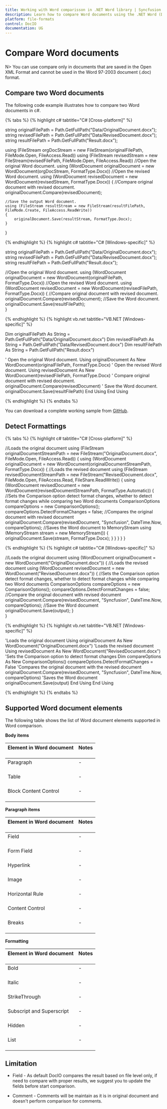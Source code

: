 ```yaml
---
title: Working with Word comparisson in .NET Word library | Syncfusion
description: Learn how to compare Word documents using the .NET Word (DocIO) library without Microsoft Word.
platform: file-formats
control: DocIO
documentation: UG
---
```


# Compare Word documents 


N> You can use compare only in documents that are saved in the Open XML Format and cannot be used in the Word 97-2003 document (.doc) format.

## Compare two Word documents 

The following code example illustrates how to compare two Word documents in c#.

{% tabs %}
{% highlight c# tabtitle="C# [Cross-platform]" %}

string originalFilePath = Path.GetFullPath("Data/OriginalDocument.docx");
string revisedFilePath = Path.GetFullPath("Data/RevisedDocument.docx");
string resultFilePath = Path.GetFullPath("Result.docx");

using (FileStream orgDocStream = new FileStream(originalFilePath, FileMode.Open, FileAccess.Read))
using (FileStream revisedStream = new FileStream(revisedFilePath, FileMode.Open, FileAccess.Read))
//Open the original Word document.
using (WordDocument originalDocument = new WordDocument(orgDocStream, FormatType.Docx))
//Open the revised Word document.
using (WordDocument revisedDocument = new WordDocument(revisedStream, FormatType.Docx))
{
    //Compare original document with revised document.
    originalDocument.Compare(revisedDocument);

    //Save the output Word document.
    using (FileStream resultStream = new FileStream(resultFilePath, FileMode.Create, FileAccess.ReadWrite))
    {
        originalDocument.Save(resultStream, FormatType.Docx);
    }
}

{% endhighlight %}
{% highlight c# tabtitle="C# [Windows-specific]" %}

string originalFilePath = Path.GetFullPath("Data/OriginalDocument.docx");
string revisedFilePath = Path.GetFullPath("Data/RevisedDocument.docx");
string resultFilePath = Path.GetFullPath("Result.docx");

//Open the original Word document.
using (WordDocument originalDocument = new WordDocument(originalFilePath, FormatType.Docx))
//Open the revised Word document.
using (WordDocument revisedDocument = new WordDocument(revisedFilePath, FormatType.Docx))
{
    //Compare original document with revised document.
    originalDocument.Compare(revisedDocument);
    //Save the Word document.
    originalDocument.Save(resultFilePath);          
}

{% endhighlight %}
{% highlight vb.net tabtitle="VB.NET [Windows-specific]" %}

Dim originalFilePath As String = Path.GetFullPath("Data/OriginalDocument.docx")
Dim revisedFilePath As String = Path.GetFullPath("Data/RevisedDocument.docx")
Dim resultFilePath As String = Path.GetFullPath("Result.docx")

' Open the original Word document.
Using originalDocument As New WordDocument(originalFilePath, FormatType.Docx)
    ' Open the revised Word document.
    Using revisedDocument As New WordDocument(revisedFilePath, FormatType.Docx)
        ' Compare original document with revised document.
        originalDocument.Compare(revisedDocument)
        ' Save the Word document.
        originalDocument.Save(resultFilePath)
    End Using
End Using

{% endhighlight %}
{% endtabs %}

You can download a complete working sample from [GitHub]().


## Detect Formattings


{% tabs %}
{% highlight c# tabtitle="C# [Cross-platform]" %}

//Loads the original document
using (FileStream originalDocumentStreamPath = new FileStream("OriginalDocument.docx", FileMode.Open, FileAccess.Read))
{
    using (WordDocument originalDocument = new WordDocument(originalDocumentStreamPath, FormatType.Docx))
    {
        //Loads the revised document
        using (FileStream revisedDocumentStreamPath = new FileStream("RevisedDocument.docx", FileMode.Open, FileAccess.Read, FileShare.ReadWrite))
        {
            using (WordDocument revisedDocument = new WordDocument(revisedDocumentStreamPath, FormatType.Automatic))
            {
                //Sets the Comparison option detect format changes, whether to detect format changes while comparing two Word documents
                ComparisonOptions compareOptions = new ComparisonOptions();
                compareOptions.DetectFormatChanges = false;
                //Compares the original document with revised document
                originalDocument.Compare(revisedDocument, "Syncfusion", DateTime.Now, compareOptions);
                //Saves the Word document to MemoryStream
                using (MemoryStream stream = new MemoryStream())
                {
                    originalDocument.Save(stream, FormatType.Docx);
                }
            }
        }
    }
}

{% endhighlight %}
{% highlight c# tabtitle="C# [Windows-specific]" %}

//Loads the original document 
using (WordDocument originalDocument = new WordDocument("OriginalDocument.docx"))
{
    //Loads the revised document
    using (WordDocument revisedDocument = new WordDocument("RevisedDocument.docx"))
    {
        //Sets the Comparison option detect format changes, whether to detect format changes while comparing two Word documents
        ComparisonOptions compareOptions = new ComparisonOptions();
        compareOptions.DetectFormatChanges = false;
        //Compare the original document with revised document
        originalDocument.Compare(revisedDocument, "Syncfusion", DateTime.Now, compareOptions);
        //Save the Word document
        originalDocument.Save(output);
    }                 
} 

{% endhighlight %}
{% highlight vb.net tabtitle="VB.NET [Windows-specific]" %}

'Loads the original document
Using originalDocument As New WordDocument("OriginalDocument.docx")
    'Loads the revised document
    Using revisedDocument As New WordDocument("RevisedDocument.docx")
        'Sets the Comparison option to detect format changes
        Dim compareOptions As New ComparisonOptions()
        compareOptions.DetectFormatChanges = False
        'Compares the original document with the revised document
        originalDocument.Compare(revisedDocument, "Syncfusion", DateTime.Now, compareOptions)
        'Saves the Word document
        originalDocument.Save(output)
    End Using
End Using

{% endhighlight %}
{% endtabs %}

## Supported Word document elements 

The following table shows the list of Word document elements supported in Word comparison. 

**Body items** 

<table>
<thead>
<tr>
<th>Element in Word document<br/><br/></th>
<th>Notes<br/><br/></th>
</tr>
</thead>
<tbody>  
<tr>
<td>
Paragraph<br/><br/></td><td>
-<br/><br/></td></tr>
<tr>
<td>
Table <br/><br/></td><td>
-<br/><br/></td></tr>
<tr>
<td>
Block Content Control<br/><br/></td><td>
-<br/><br/></td></tr>
</tbody>
</table>


**Paragraph items**

<table>
<thead>
<tr>
<th>Element in Word document<br/><br/></th>
<th>Notes<br/><br/></th>
</tr>
</thead>
<tbody>  
<tr>
<td>
Field<br/><br/></td><td>
-<br/><br/></td></tr>
<tr>
<td>
Form Field <br/><br/></td><td>
-<br/><br/></td></tr>
<tr>
<td>
Hyperlink<br/><br/></td><td>
-<br/><br/></td></tr>
<tr>
<td>
Image<br/><br/></td><td>
-<br/><br/></td></tr>
<tr>
<td>
Horizontal Rule<br/><br/></td><td>
-<br/><br/></td></tr>
<tr>
<td>
Content Control<br/><br/></td><td>
-<br/><br/></td></tr>
<tr>
<td>
Breaks<br/><br/></td><td>
-<br/><br/></td></tr>
</tbody>
</table>

**Formatting** 

<table>
<thead>
<tr>
<th>Element in Word document<br/><br/></th>
<th>Notes<br/><br/></th>
</tr>
</thead>
<tbody>  
<tr>
<td>
Bold<br/><br/></td><td>
-<br/><br/></td></tr>
<tr>
<td>
Italic <br/><br/></td><td>
-<br/><br/></td></tr>
<tr>
<td>
StrikeThrough<br/><br/></td><td>
-<br/><br/></td></tr>
<tr>
<td>
Subscript and Superscript<br/><br/></td><td>
-<br/><br/></td></tr>
<tr>
<td>
Hidden<br/><br/></td><td>
-<br/><br/></td></tr>
<tr>
<td>
List<br/><br/></td><td>
-<br/><br/></td></tr>

</tbody>
</table>

## Limitation 

* Field - As default DocIO compares the result based on file level only, if need to compare with proper results, we suggest you to update the fields before start comparison.

* Comment - Comments will be maintain as it is in original document and doesn't perform comparison for comments.
